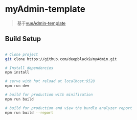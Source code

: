 # myAdmin-template

> 基于[vueAdmin-template](https://github.com/PanJiaChen/vueAdmin-template/tree/permission-control)

## Build Setup

``` bash

# Clone project
git clone https://github.com/deepblack9/myAdmin.git

# Install dependencies
npm install

# serve with hot reload at localhost:9528
npm run dev

# build for production with minification
npm run build

# build for production and view the bundle analyzer report
npm run build --report
```

